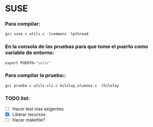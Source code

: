# SUSE
### Para compilar:

```C
gcc suse.c utils.c -lcommons -lpthread
```

### En la consola de las pruebas para que tome el puerto como variable de entorno:

```C
export PUERTO="valor"
```

### Para compilar la prueba::
```C
gcc prueba.c utils-cli.c hilolay_alumnos.c -lhilolay
```

### TODO list:
-  [ ] Hacer test mas exigentes
-  [x] Liberar recursos 
-  [ ] Hacer makefile?
